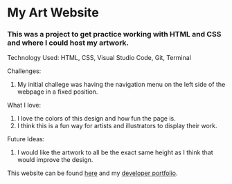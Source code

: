# My Art Website

### This was a project to get practice working with HTML and CSS and where I could host my artwork.

Technology Used:
HTML, CSS, Visual Studio Code, Git, Terminal


Challenges:
1. My initial challege was having the navigation menu on the left side of the webpage in a fixed position.

What I love:
1. I love the colors of this design and how fun the page is.
2. I think this is a fun way for artists and illustrators to display their work.

Future Ideas:
1. I would like the artwork to all be the exact same height as I think that would improve the design.


This website can be found [here](https://eknovoa.github.io/erinnovoa-designs/doodles.html) and my [developer portfolio](https://erin-novoa-portfolio.w3spaces.com/).


